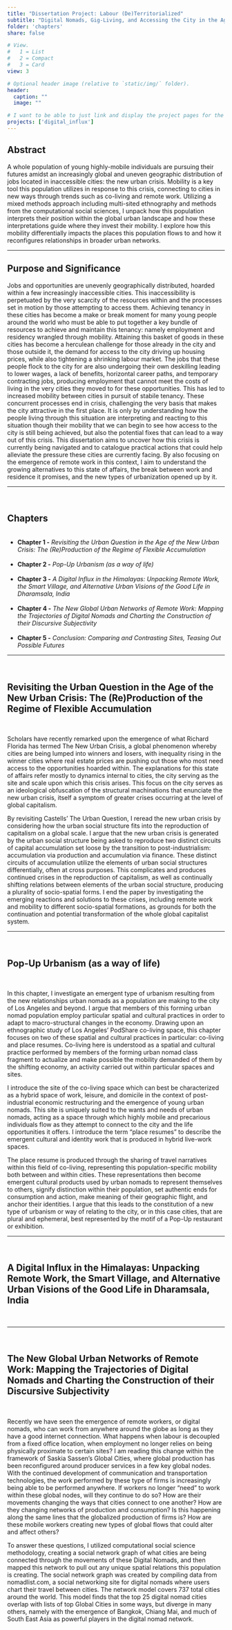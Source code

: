 ```yaml
---
title: "Dissertation Project: Labour (De)Territorialized"
subtitle: "Digital Nomads, Gig-Living, and Accessing the City in the Age of the New Urban Crisis"
folder: 'chapters'
share: false

# View.
#   1 = List
#   2 = Compact
#   3 = Card
view: 3

# Optional header image (relative to `static/img/` folder).
header:
  caption: ""
  image: ""

# I want to be able to just link and display the project pages for the chapters of dissertation but I can't quite figure it out, this just makes a project button taking you to the separate project page.
projects: ['digital_influx']
---
```


<h2>Abstract</h2>

A whole population of young highly-mobile individuals are pursuing their futures amidst an increasingly global and uneven geographic distribution of jobs located in inaccessible cities: the new urban crisis. Mobility is a key tool this population utilizes in response to this crisis, connecting to cities in new ways through trends such as co-living and remote work. Utilizing a mixed methods approach including multi-sited ethnography and methods from the computational social sciences, I unpack how this population interprets their position within the global urban landscape and how these interpretations guide where they invest their mobility. I explore how this mobility differentially impacts the places this population flows to and how it reconfigures relationships in broader urban networks.


<hr/>
<h2>Purpose and Significance</h2>

Jobs and opportunities are unevenly geographically distributed, hoarded within a few increasingly inaccessible cities. This inaccessibility is perpetuated by the very scarcity of the resources within and the processes set in motion by those attempting to access them. Achieving tenancy in these cities has become a make or break moment for many young people around the world who must be able to put together a key bundle of resources to achieve and maintain this tenancy: namely employment and residency wrangled through mobility. Attaining this basket of goods in these cities has become a herculean challenge for those already in the city and those outside it, the demand for access to the city driving up housing prices, while also tightening a shrinking labour market. The jobs that these people flock to the city for are also undergoing their own deskilling leading to lower wages, a lack of benefits, horizontal career paths, and temporary contracting jobs, producing employment that cannot meet the costs of living in the very cities they moved to for these opportunities. This has led to increased mobility between cities in pursuit of stabile tenancy. These concurrent processes end in crisis, challenging the very basis that makes the city attractive in the first place. It is only by understanding how the people living through this situation are interpreting and reacting to this situation though their mobility that we can begin to see how access to the city is still being achieved, but also the potential fixes that can lead to a way out of this crisis. This dissertation aims to uncover how this crisis is currently being navigated and to catalogue practical actions that could help alleviate the pressure these cities are currently facing. By also focusing on the emergence of remote work in this context, I aim to understand the growing alternatives to this state of affairs, the break between work and residence it promises, and the new types of urbanization opened up by it.

<hr/>
<br/>
<h2> Chapters </h2>
<ul>
<br/>
  <li><b>Chapter 1 -</b> <em>Revisiting the Urban Question in the Age of the New Urban Crisis: The (Re)Production of the Regime of Flexible Accumulation</em></li>
  <br/>
  <li><strong>Chapter 2 -</strong> <em>Pop-Up Urbanism (as a way of life)</em></li>
  <br/>
  <li><strong>Chapter 3 -</strong> <em>A Digital Influx in the Himalayas: Unpacking Remote Work, the Smart Village, and Alternative Urban Visions of the Good Life in Dharamsala, India</em></li>
  <br/>
  <li><strong>Chapter 4 -</strong> <em>The New Global Urban Networks of Remote Work: Mapping the Trajectories of Digital Nomads and Charting the Construction of their Discursive Subjectivity</em></li>
  <br/>
  <li><strong>Chapter 5 -</strong> <em>Conclusion: Comparing and Contrasting Sites, Teasing Out Possible Futures</em></li>
</ul>

<hr/>
<br/>
<h2>Revisiting the Urban Question in the Age of the New Urban Crisis: The (Re)Production of the Regime of Flexible Accumulation</h2>
<br/>
<p>
Scholars have recently remarked upon the emergence of what Richard Florida has termed The New Urban Crisis, a global phenomenon whereby cities are being lumped into winners and losers, with inequality rising in the winner cities where real estate prices are pushing out those who most need access to the opportunities hoarded within. The explanations for this state of affairs refer mostly to dynamics internal to cities, the city serving as the site and scale upon which this crisis arises. This focus on the city serves as an ideological obfuscation of the structural machinations that enunciate the new urban crisis, itself a symptom of greater crises occurring at the level of global capitalism.
</p>
<p>
By revisiting Castells’ The Urban Question, I reread the new urban crisis by considering how the urban social structure fits into the reproduction of capitalism on a global scale. I argue that the new urban crisis is generated by the urban social structure being asked to reproduce two distinct circuits of capital accumulation set loose by the transition to post-industrialism: accumulation via production and accumulation via finance. These distinct circuits of accumulation utilize the elements of urban social structures differentially, often at cross purposes. This complicates and produces continued crises in the reproduction of capitalism, as well as continually shifting relations between elements of the urban social structure, producing a plurality of socio-spatial forms. I end the paper by investigating the emerging reactions and solutions to these crises, including remote work and mobility to different socio-spatial formations, as grounds for both the continuation and potential transformation of the whole global capitalist system.       
</p>

<hr/>
<br/>
<h2>Pop-Up Urbanism (as a way of life)</h2>
<br/>
<p>
In this chapter, I investigate an emergent type of urbanism resulting from the new relationships urban nomads as a population are making to the city of Los Angeles and beyond. I argue that members of this forming urban nomad population employ particular spatial and cultural practices in order to adapt to macro-structural changes in the economy. Drawing upon an ethnographic study of Los Angeles’ PodShare co-living space, this chapter focuses on two of these spatial and cultural practices in particular: co-living and place resumes. Co-living here is understood as a spatial and cultural practice performed by members of the forming urban nomad class fragment to actualize and make possible the mobility demanded of them by the shifting economy, an activity carried out within particular spaces and sites.
</p>
<p>
I introduce the site of the co-living space which can best be characterized as a hybrid space of work, leisure, and domicile in the context of post-industrial economic restructuring and the emergence of young urban nomads. This site is uniquely suited to the wants and needs of urban nomads, acting as a space through which highly mobile and precarious individuals flow as they attempt to connect to the city and the life opportunities it offers. I introduce the term “place resumes” to describe the emergent cultural and identity work that is produced in hybrid live-work spaces.
</p>
The place resume is produced through the sharing of travel narratives within this field of co-living, representing this population-specific mobility both between and within cities. These representations then become emergent cultural products used by urban nomads to represent themselves to others, signify distinction within their population, set authentic ends for consumption and action, make meaning of their geographic flight, and anchor their identities. I argue that this leads to the constitution of a new type of urbanism or way of relating to the city, or in this case cities, that are plural and ephemeral, best represented by the motif of a Pop-Up restaurant or exhibition.

<hr/>
<br/>
<h2>A Digital Influx in the Himalayas: Unpacking Remote Work, the Smart Village, and Alternative Urban Visions of the Good Life in Dharamsala, India</h2>
<br/>
<p>       
</p>

<hr/>
<br/>
<h2>The New Global Urban Networks of Remote Work: Mapping the Trajectories of Digital Nomads and Charting the Construction of their Discursive Subjectivity</h2>
<br/>
<p>
Recently we have seen the emergence of remote workers, or digital nomads, who can work from anywhere around the globe as long as they have a good internet connection. What happens when labour is decoupled from a fixed office location, when employment no longer relies on being physically proximate to certain sites? I am reading this change within the framework of Saskia Sassen’s Global Cities, where global production has been reconfigured around producer services in a few key global nodes. With the continued development of communication and transportation technologies, the work performed by these type of firms is increasingly being able to be performed anywhere. If workers no longer “need” to work within these global nodes, will they continue to do so? How are their movements changing the ways that cities connect to one another? How are they changing networks of production and consumption? Is this happening along the same lines that the globalized production of firms is? How are these mobile workers creating new types of global flows that could alter and affect others?
</p>
<p>
To answer these questions, I utilized computational social science methodology, creating a social network graph of what cities are being connected through the movements of these Digital Nomads, and then mapped this network to pull out any unique spatial relations this population is creating. The social network graph was created by compiling data from nomadlist.com, a social networking site for digital nomads where users chart their travel between cities. The network model covers 737 total cities around the world. This model finds that the top 25 digital nomad cities overlap with lists of top Global Cities in some ways, but diverge in many others, namely with the emergence of Bangkok, Chiang Mai, and much of South East Asia as powerful players in the digital nomad network.      
</p>
